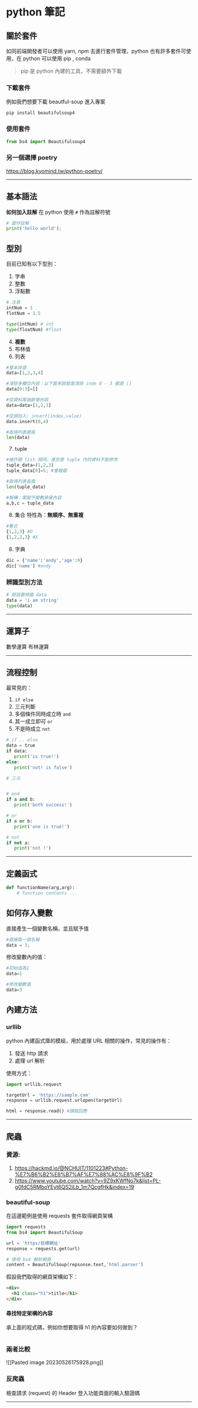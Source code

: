 # python 筆記

## 關於套件

如同前端開發者可以使用 yarn, npm 去進行套件管理，python 也有許多套件可使用，在 python 可以使用 pip , conda

> pip 是 python 內建的工具，不需要額外下載

### 下載套件

例如我們想要下載 beautful-soup 進入專案

```terminal
pip install beautifulsoup4
```

### 使用套件

```python
from bs4 import Beautifulsoup4
```

### 另一個選擇 poetry

https://blog.kyomind.tw/python-poetry/

---

## 基本語法

**如何加入註解**
在 python 使用 `#` 作為註解符號

```python
# 當作註解
print('hello world');
```

## 型別

目前已知有以下型別：

1. 字串
2. 整數
3. 浮點數

```python
# 注意
intNum = 1
flotNum = 1.5

type(intNum) # int
type(floatNum) #float
```

4. **複數**
5. 布林值
6. 列表

```python
#基本存值
data=[1,2,3,4]

#清除多欄位內容：以下面來說就是清除 inde 0 - 3 都是 []
data[0:3]=[]

#從資料尾端新增內容
data=data+[1,2,3]

#從頭加入: insert(index,value)
data.insert(0,4)

#取得列表總長
len(data)
```

7. tuple

```python
#操作跟 list 相同，差別是 tuple 內的資料不能修改
tuple_data=(1,2,3)
tuple_data[0]=5; #會報錯

#取得列表長度
len(tuple_data)

#解構：需賦予變數承接內容
a,b,c = tuple_data
```

8. 集合
   特性為：**無順序、無重複**

```python
#集合
{1,2,3} #O
{1,2,2,3} #X
```

8. 字典

```python
dic = {'name':'andy','age':9}
dic['name'] #andy
```

### 辨識型別方法

```python
# 假設要辨識 data
data = 'i am string'
type(data)

```

---

## 運算子

數學運算
布林運算

---

## 流程控制

最常見的：

1. `if else`
2. 三元判斷
3. 多個條件同時成立時 `and`
4. 其一成立即可 `or`
5. 不是時成立 `not`

```python
# if .. else
data = true
if data:
   print('is true!')
else:
   print('not! is false')

# 三元


# and
if a and b:
   print('both success!')

# or
if a or b:
   print('one is true!')

# not
if not a:
   print('not !')
```

---

## 定義函式

```python
def functionName(arg,arg):
    # function contents ...
```

## 如何存入變數

直接產生一個變數名稱，並且賦予值

```python
#直接取一個名稱
data = 3;
```

修改變數內的值：

```python
#初始值為1
data=1

#修改變數值
data=3
```

## 內建方法

### urllib

python 內建函式庫的模組，用於處理 URL 相關的操作，常見的操作有：

1. 發送 http 請求
2. 處理 url 解析

使用方式：

```python
import urllib.request

targetUrl = 'https://sample.com'
response = urllib.request.urlopen(targetUrl)

html = response.read() #讀取回應
```

---

## 爬蟲

### 資源:

1. https://hackmd.io/@NCHUIT/1101223#Python-%E7%B6%B2%E8%B7%AF%E7%88%AC%E8%9F%B2
2. https://www.youtube.com/watch?v=9Z9xKWfNo7k&list=PL-g0fdC5RMboYEyt6QS2iLb_1m7QcgfHk&index=19

### beautiful-soup

在這邊範例是使用 requests 套件取得網頁架構

```python
import requests
from bs4 import BeautifulSoup

url = 'https/目標網址'
response = requests.get(url)

# 使用 bs4 解析網頁
content = BeautifulSoup(repsonse.text,'html.parser')
```

假設我們取得的網頁架構如下：

```html
<div>
  <h1 class="h1">title</h1>
</div>
```

#### 尋找特定架構的內容

承上面的程式碼，例如你想要取得 h1 的內容要如何做到？

```python

```

### 兩者比較

![[Pasted image 20230526175928.png]]

### 反爬蟲

檢查請求 (request) 的 Header
登入功能頁面的輸入驗證碼

---
